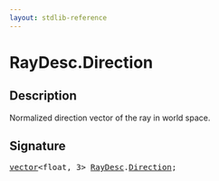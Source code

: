 ```yaml
---
layout: stdlib-reference
---
```


# RayDesc.Direction

## Description

Normalized direction vector of the ray in world space.


## Signature
<pre>
<a href="../../vector/index.html" class="code_type">vector</a>&lt;<span class="code_keyword">float</span>, 3&gt; <a href="../index.html" class="code_type">RayDesc</a>.<a href=".html" class="code_var">Direction</a>;
</pre>

